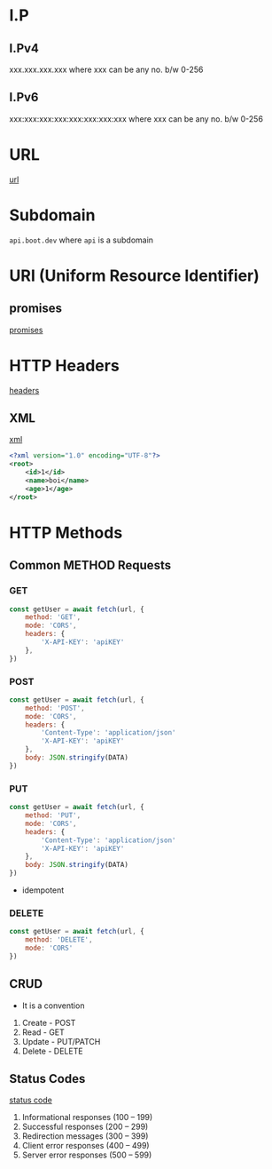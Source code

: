 # I.P
## I.Pv4
xxx.xxx.xxx.xxx
where xxx can be any no. b/w 0-256

## I.Pv6
xxx:xxx:xxx:xxx:xxx:xxx:xxx:xxx
where xxx can be any no. b/w 0-256


# URL
[url](https://developer.mozilla.org/en-US/docs/Web/API/URL/URL)

# Subdomain
`api.boot.dev`
where `api` is a subdomain

# URI (Uniform Resource Identifier)

## promises 
[promises](https://developer.mozilla.org/en-US/docs/Web/JavaScript/Reference/Global_Objects/Promise)

# HTTP Headers
[headers](https://developer.mozilla.org/en-US/docs/Web/API/Headers)

## XML
[xml](https://developer.mozilla.org/en-US/docs/Web/XML/XML_introduction)
```xml
<?xml version="1.0" encoding="UTF-8"?>
<root>
    <id>1</id>
    <name>boi</name>
    <age>1</age>
</root>
```

# HTTP Methods

## Common METHOD Requests
### GET
```js
const getUser = await fetch(url, {
    method: 'GET',
    mode: 'CORS',
    headers: {
        'X-API-KEY': 'apiKEY'
    },
}) 
```
### POST
```js
const getUser = await fetch(url, {
    method: 'POST',
    mode: 'CORS',
    headers: {
        'Content-Type': 'application/json'
        'X-API-KEY': 'apiKEY'
    },
    body: JSON.stringify(DATA)
}) 
```
### PUT
```js
const getUser = await fetch(url, {
    method: 'PUT',
    mode: 'CORS',
    headers: {
        'Content-Type': 'application/json'
        'X-API-KEY': 'apiKEY'
    },
    body: JSON.stringify(DATA)
}) 
```
- idempotent
### DELETE
```js
const getUser = await fetch(url, {
    method: 'DELETE',
    mode: 'CORS'
}) 
```
## CRUD
- It is a convention
1. Create - POST
2. Read - GET
3. Update - PUT/PATCH
4. Delete - DELETE

## Status Codes
[status code](https://developer.mozilla.org/en-US/docs/Web/HTTP/Status#information_responses)
1. Informational responses (100 – 199)
2. Successful responses (200 – 299)
3. Redirection messages (300 – 399)
4. Client error responses (400 – 499)
5. Server error responses (500 – 599)